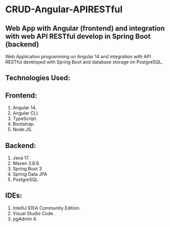 # CRUD-Angular-APIRESTful
## Web App with Angular (frontend) and integration with web API RESTful develop in Spring Boot (backend)
Web Application programming un Angular 14 and integration with API RESTful developed with Spring Boot and database storage on PostgreSQL.

## Technologies Used:

Frontend:
------------------
1. Angular 14.
2. Angular CLI.
3. TypeScript.
4. Bootstrap.
5. Node.JS.

Backend:
------------------
1. Java 17.
2. Maven 3.8.6.
3. Spring Boot 3
4. Spring Data JPA
5. PostgreSQL

IDEs:
------------------
1. IntelliJ IDEA Community Edition.
2. Visual Studio Code.
3. pgAdmin 4.
